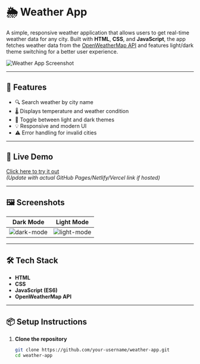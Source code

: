 
# 🌦️ Weather App

A simple, responsive weather application that allows users to get real-time weather data for any city. Built with **HTML**, **CSS**, and **JavaScript**, the app fetches weather data from the [OpenWeatherMap API](https://openweathermap.org/api) and features light/dark theme switching for a better user experience.

![Weather App Screenshot](preview.png)

---

## 🔧 Features

- 🔍 Search weather by city name
- 🌡️ Displays temperature and weather condition
- 🎨 Toggle between light and dark themes
- 💡 Responsive and modern UI
- ⚠️ Error handling for invalid cities

---

## 🚀 Live Demo

[Click here to try it out](#)  
*(Update with actual GitHub Pages/Netlify/Vercel link if hosted)*

---

## 🖼️ Screenshots

| Dark Mode                         | Light Mode                         |
|----------------------------------|------------------------------------|
| ![dark-mode](screenshots/dark.png) | ![light-mode](screenshots/light.png) |

---

## 🛠️ Tech Stack

- **HTML**
- **CSS**
- **JavaScript (ES6)**
- **OpenWeatherMap API**

---

## 📦 Setup Instructions

1. **Clone the repository**
   ```bash
   git clone https://github.com/your-username/weather-app.git
   cd weather-app
